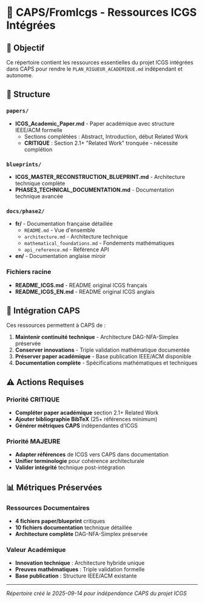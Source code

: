 # 📁 CAPS/FromIcgs - Ressources ICGS Intégrées

## 🎯 Objectif

Ce répertoire contient les ressources essentielles du projet ICGS intégrées dans CAPS pour rendre le `PLAN_RIGUEUR_ACADEMIQUE.md` indépendant et autonome.

## 📂 Structure

### `papers/`
- **ICGS_Academic_Paper.md** - Paper académique avec structure IEEE/ACM formelle
  - Sections complétées : Abstract, Introduction, début Related Work
  - **CRITIQUE** : Section 2.1+ "Related Work" tronquée - nécessite complétion

### `blueprints/`
- **ICGS_MASTER_RECONSTRUCTION_BLUEPRINT.md** - Architecture technique complète
- **PHASE3_TECHNICAL_DOCUMENTATION.md** - Documentation technique avancée

### `docs/phase2/`
- **fr/** - Documentation française détaillée
  - `README.md` - Vue d'ensemble
  - `architecture.md` - Architecture technique
  - `mathematical_foundations.md` - Fondements mathématiques
  - `api_reference.md` - Référence API
- **en/** - Documentation anglaise miroir

### Fichiers racine
- **README_ICGS.md** - README original ICGS français
- **README_ICGS_EN.md** - README original ICGS anglais

## 🔗 Intégration CAPS

Ces ressources permettent à CAPS de :

1. **Maintenir continuité technique** - Architecture DAG-NFA-Simplex préservée
2. **Conserver innovations** - Triple validation mathématique documentée
3. **Préserver paper académique** - Base publication IEEE/ACM disponible
4. **Documentation complète** - Spécifications mathématiques et techniques

## ⚠️ Actions Requises

### Priorité CRITIQUE
- **Compléter paper académique** section 2.1+ Related Work
- **Ajouter bibliographie BibTeX** (25+ références minimum)
- **Générer métriques CAPS** indépendantes d'ICGS

### Priorité MAJEURE
- **Adapter références** de ICGS vers CAPS dans documentation
- **Unifier terminologie** pour cohérence architecturale
- **Valider intégrité** technique post-intégration

## 📊 Métriques Préservées

### Ressources Documentaires
- **4 fichiers paper/blueprint** critiques
- **10 fichiers documentation** technique détaillée
- **Architecture complète** DAG-NFA-Simplex préservée

### Valeur Académique
- **Innovation technique** : Architecture hybride unique
- **Preuves mathématiques** : Triple validation formelle
- **Base publication** : Structure IEEE/ACM existante

---

*Répertoire créé le 2025-09-14 pour indépendance CAPS du projet ICGS*